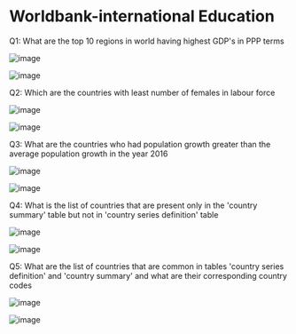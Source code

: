 # Worldbank-international Education
Q1: What are the top 10 regions in world having highest GDP's in PPP terms

![image](https://user-images.githubusercontent.com/63834420/131244313-a7e02a62-969c-49a4-a99e-de8a6e525c08.png)

![image](https://user-images.githubusercontent.com/63834420/131241274-ac31a84c-8369-4875-ae91-6be57de8eae9.png)

Q2: Which are the countries with least number of females in labour force

![image](https://user-images.githubusercontent.com/63834420/131244343-ca1fe299-2783-447f-a8fc-4602f9df997f.png)

![image](https://user-images.githubusercontent.com/63834420/131242761-3d049752-6c14-45fc-a178-f53a19acaa30.png)

Q3: What are the countries who had population growth greater than the average population growth in the year 2016

![image](https://user-images.githubusercontent.com/63834420/131244356-62807970-9777-4918-a316-655cd2418b54.png)

![image](https://user-images.githubusercontent.com/63834420/131242842-85babb2e-cfd2-40aa-93ee-202d72934c17.png)

Q4: What is the list of countries that are present only in the 'country summary' table but not in 'country series definition' table

![image](https://user-images.githubusercontent.com/63834420/131244370-20476205-ca30-4fad-919f-8c1aa3970ef4.png)

![image](https://user-images.githubusercontent.com/63834420/131243012-78107ccd-0b02-4e82-b1ae-42388f4a673d.png)

Q5: What are the list of countries that are common in tables 'country series definition' and 'country summary' and what are their corresponding country codes

![image](https://user-images.githubusercontent.com/63834420/131244384-335da78e-025c-42e8-b386-524a9ed99090.png)

![image](https://user-images.githubusercontent.com/63834420/131243131-501f492d-276f-404e-8f9c-d1e7d30d0ce2.png)

